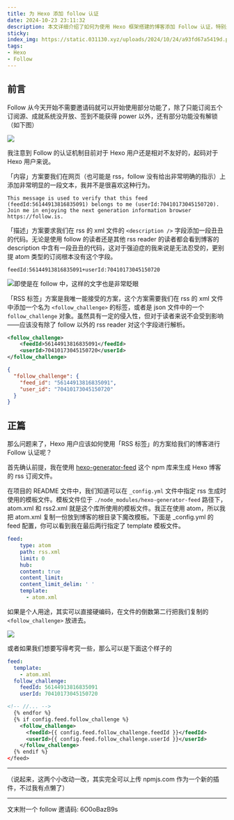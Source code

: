 ```yaml
---
title: 为 Hexo 添加 follow 认证
date: 2024-10-23 23:11:32
description: 本文详细介绍了如何为使用 Hexo 框架搭建的博客添加 Follow 认证，特别是通过“RSS 标签”方案实现认证，避免在文章内容或 RSS 描述中插入影响美观的验证代码。文章逐步指导用户修改 Hexo 的 RSS 生成模板，插入自定义的 `<follow_challenge>` 标签，并支持通过配置文件灵活设置 feedId 和 userId。适合 Hexo 用户、RSS 订阅爱好者及关注博客认证与 SEO 优化的读者阅读。文末还附有 Follow 邀请码。
sticky:
index_img: https://static.031130.xyz/uploads/2024/10/24/a93fd67a5419d.png
tags:
- Hexo
- Follow
---
```


## 前言

Follow 从今天开始不需要邀请码就可以开始使用部分功能了，除了只能订阅五个订阅源、成就系统没开放、签到不能获得 power 以外，还有部分功能没有解锁（如下图）

![](https://static.031130.xyz/uploads/2024/10/23/d3a69a7bcde58.webp)

我注意到 Follow 的认证机制目前对于 Hexo 用户还是相对不友好的，起码对于 Hexo 用户来说。

「内容」方案要我们在网页（也可能是 rss，follow 没有给出非常明确的指示）上添加非常明显的一段文本，我并不是很喜欢这种行为。

```
This message is used to verify that this feed (feedId:56144913816835091) belongs to me (userId:70410173045150720). Join me in enjoying the next generation information browser https://follow.is.
```

「描述」方案要求我们在 rss 的 xml 文件的 `<description />` 字段添加一段丑丑的代码。无论是使用 follow 的读者还是其他 rss reader 的读者都会看到博客的 description 中含有一段丑丑的代码，这对于强迫症的我来说是无法忍受的，更别提 atom 类型的订阅根本没有这个字段。

```
feedId:56144913816835091+userId:70410173045150720
```

![即使是在 follow 中，这样的文字也是非常眨眼](https://static.031130.xyz/uploads/2024/10/23/10dfda54f4dcc.webp)

「RSS 标签」方案是我唯一能接受的方案，这个方案需要我们在 rss 的 xml 文件中添加一个名为 `<follow_challenge>` 的标签，或者是 json 文件中的一个 `follow_challenge` 对象。虽然具有一定的侵入性，但对于读者来说不会受到影响——应该没有除了 follow 以外的 rss reader 对这个字段进行解析。

```xml
<follow_challenge>
    <feedId>56144913816835091</feedId>
    <userId>70410173045150720</userId>
</follow_challenge>
```

```json
{
  "follow_challenge": {
    "feed_id": "56144913816835091",
    "user_id": "70410173045150720"
  }
}
```

## 正篇

那么问题来了，Hexo 用户应该如何使用「RSS 标签」的方案给我们的博客进行 Follow 认证呢？

首先确认前提，我在使用 [hexo-generator-feed](https://github.com/hexojs/hexo-generator-feed) 这个 npm 库来生成 Hexo 博客的 rss 订阅文件。

在项目的 README 文件中，我们知道可以在 `_config.yml` 文件中指定 rss 生成时使用的模板文件。模板文件位于 `./node_modules/hexo-generator-feed` 路径下，atom.xml 和 rss2.xml 就是这个库所使用的模板文件。我正在使用 atom，所以我把 atom.xml 复制一份放到博客的根目录下魔改模板。下面是 _config.yml 的 feed 配置，你可以看到我在最后两行指定了 template 模板文件。

```yml
feed:
    type: atom
    path: rss.xml
    limit: 0
    hub:
    content: true
    content_limit:
    content_limit_delim: ' '
    template:
      - atom.xml
```

如果是个人用途，其实可以直接硬编码，在文件的倒数第二行把我们复制的 `<follow_challenge>` 放进去。

![](https://static.031130.xyz/uploads/2024/10/23/fae341d7985ea.webp)

或者如果我们想要写得考究一些，那么可以是下面这个样子的

```yml
feed:
  template:
    - atom.xml
  follow_challenge:
    feedId: 56144913816835091
    userId: 70410173045150720
```

```xml
<!-- //... -->
  {% endfor %}
  {% if config.feed.follow_challenge %}
    <follow_challenge>
      <feedId>{{ config.feed.follow_challenge.feedId }}</feedId>
      <userId>{{ config.feed.follow_challenge.userId }}</userId>
    </follow_challenge>
  {% endif %}
</feed>
```

***

（说起来，这两个小改动一改，其实完全可以上传 npmjs.com 作为一个新的插件，不过我有点懒了）

***

文末附一个 follow 邀请码: <span class="heimu">6O0oBazB9s</span>

